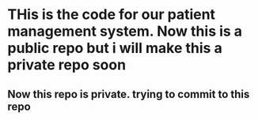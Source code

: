 # THis is the code for our patient management system. Now this is a public repo but i will make this a private repo soon

## Now this repo is private. trying to commit to this repo
